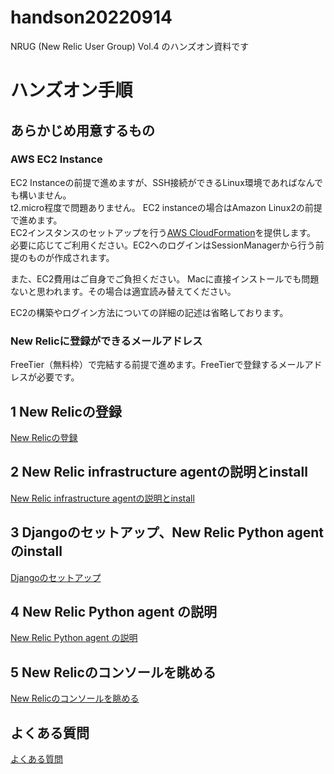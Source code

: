 # handson20220914
NRUG (New Relic User Group) Vol.4 のハンズオン資料です

# ハンズオン手順

##  あらかじめ用意するもの

### AWS EC2 Instance

EC2 Instanceの前提で進めますが、SSH接続ができるLinux環境であればなんでも構いません。  
t2.micro程度で問題ありません。
EC2 instanceの場合はAmazon Linux2の前提で進めます。  
EC2インスタンスのセットアップを行う[AWS CloudFormation](aws_cfn.yml)を提供します。
必要に応じてご利用ください。EC2へのログインはSessionManagerから行う前提のものが作成されます。

また、EC2費用はご自身でご負担ください。
Macに直接インストールでも問題ないと思われます。その場合は適宜読み替えてください。

EC2の構築やログイン方法についての詳細の記述は省略しております。

### New Relicに登録ができるメールアドレス

FreeTier（無料枠）で完結する前提で進めます。FreeTierで登録するメールアドレスが必要です。

## 1 New Relicの登録
[New Relicの登録](ch1.md)
## 2 New Relic infrastructure agentの説明とinstall
[New Relic infrastructure agentの説明とinstall](docs/ch2.md)
## 3 Djangoのセットアップ、New Relic Python agentのinstall
[Djangoのセットアップ](ch3.md)
## 4 New Relic Python agent の説明
[New Relic Python agent の説明](ch4.md)
## 5 New Relicのコンソールを眺める
[New Relicのコンソールを眺める](ch5.md)
## よくある質問
[よくある質問](FAQ.md)

